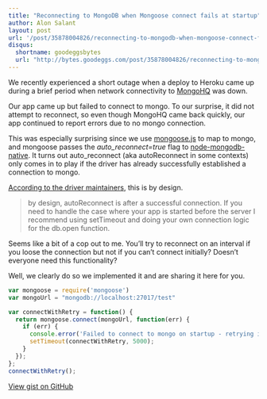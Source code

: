 ```yaml
---
title: "Reconnecting to MongoDB when Mongoose connect fails at startup"
author: Alon Salant
layout: post
url: '/post/35878004826/reconnecting-to-mongodb-when-mongoose-connect-fails-at'
disqus:
  shortname: goodeggsbytes
  url: "http://bytes.goodeggs.com/post/35878004826/reconnecting-to-mongodb-when-mongoose-connect-fails-at"
---
```


We recently experienced a short outage when a deploy to Heroku came up during a brief period when network connectivity to [MongoHQ](https://www.mongohq.com) was down.

Our app came up but failed to connect to mongo. To our surprise, it did not attempt to reconnect, so even though MongoHQ came back quickly, our app continued to report errors<!-- more --> due to no mongo connection.

This was especially surprising since we use [mongoose.js](http://mongoosejs.com/) to map to mongo, and mongoose passes the <em>auto_reconnect=true</em> flag to [node-mongodb-native](https://github.com/mongodb/node-mongodb-native). It turns out auto_reconnect (aka autoReconnect in some contexts) only comes in to play if the driver has already successfully established a connection to mongo.

<p><a href="https://github.com/mongodb/node-mongodb-native/issues/655">According to the driver maintainers</a>, this is by design.</p>
<blockquote>
<p><span>by design, autoReconnect is after a successful connection. If you need to handle the case where your app is started before the server I recommend using setTimeout and doing your own connection logic for the db.open function.</span></p>
</blockquote>
<p><span>Seems like a bit of a cop out to me. You&#8217;ll try to reconnect on an interval if you loose the connection but not if you can&#8217;t connect initially? Doesn&#8217;t everyone need this functionality?</span></p>
<p>Well, we clearly do so we implemented it and are sharing it here for you.</p>

``` js
var mongoose = require('mongoose')
var mongoUrl = "mongodb://localhost:27017/test"

var connectWithRetry = function() {
  return mongoose.connect(mongoUrl, function(err) {
    if (err) {
      console.error('Failed to connect to mongo on startup - retrying in 5 sec', err);
      setTimeout(connectWithRetry, 5000);
    }
  });
};
connectWithRetry();
```

<p class="gist"><a href="http://gist.github.com/4092454">View gist on GitHub</a></p>
